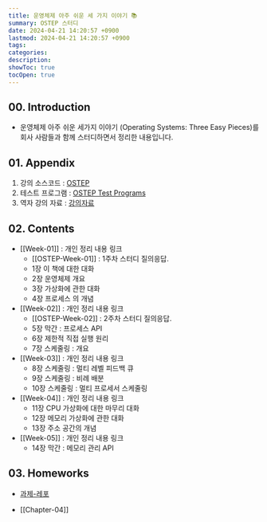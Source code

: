 ```yaml
---
title: 운영체제 아주 쉬운 세 가지 이야기 📚
summary: OSTEP 스터디
date: 2024-04-21 14:20:57 +0900
lastmod: 2024-04-21 14:20:57 +0900
tags: 
categories: 
description: 
showToc: true
tocOpen: true
---
```



## 00. Introduction

- 운영체제 아주 쉬운 세가지 이야기 (Operating Systems: Three Easy Pieces)를 회사 사람들과 함께 스터디하면서 정리한 내용입니다.


## 01. Appendix

1. 강의 소스코드 : [OSTEP](https://github.com/remzi-arpacidusseau/ostep-code)
2. 테스트 프로그램 : [OSTEP Test Programs](https://github.com/remzi-arpacidusseau/ostep-projects)
3. 역자 강의 자료 : [강의자료](https://oslab.kaist.ac.kr/OSTEPSlides)


## 02. Contents

- [[Week-01]] : 개인 정리 내용 링크
    - [[OSTEP-Week-01]] : 1주차 스터디 질의응답.
    - 1장 이 책에 대한 대화
    - 2장 운영체제 개요
    - 3장 가상화에 관한 대화
    - 4장 프로세스 의 개념
- [[Week-02]] : 개인 정리 내용 링크
    - [[OSTEP-Week-02]] : 2주차 스터디 질의응답.
    - 5장 막간 : 프로세스 API 
    - 6장 제한적 직접 실행 원리
    - 7장 스케줄링 : 개요
- [[Week-03]] : 개인 정리 내용 링크
    - 8장 스케줄링 : 멀티 레벨 피드백 큐
    - 9장 스케줄링 : 비례 배분
    - 10장 스케줄링 : 멀티 프로세서 스케줄링
- [[Week-04]] : 개인 정리 내용 링크
    - 11장 CPU 가상화에 대한 마무리 대화
    - 12장 메모리 가상화에 관한 대화
    - 13장 주소 공간의 개념
- [[Week-05]] : 개인 정리 내용 링크
    - 14장 막간 : 메모리 관리 API
## 03. Homeworks

- [과제-레포](https://github.com/SmallzooDev/OSTEP)

- [[Chapter-04]]
